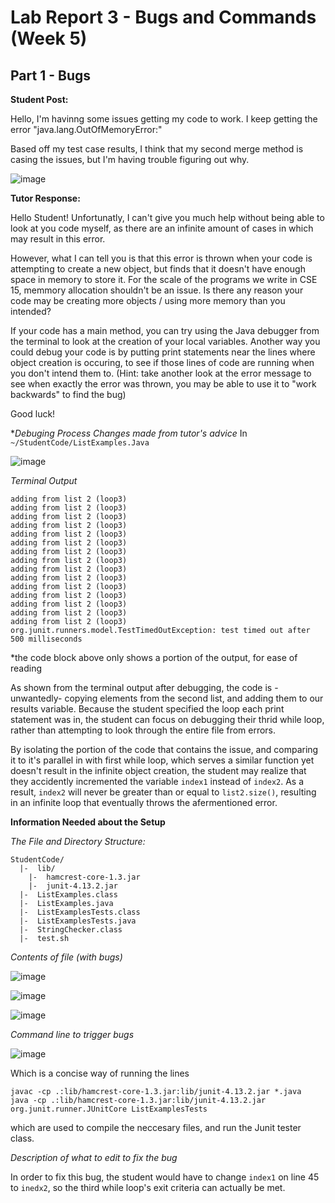 # Lab Report 3 - Bugs and Commands (Week 5)

## Part 1 - Bugs

**Student Post:**

Hello, I'm havinng some issues getting my code to work. I keep getting the error "java.lang.OutOfMemoryError:" 

Based off my test case results, I think that my second merge method is casing the issues, but I'm having trouble figuring out why. 

![image](https://github.com/Sa-Rangaraj/cse15l-lab-reports/assets/158000497/ea15df06-56dc-4c5d-bb6c-94349eb2f89d)

**Tutor Response:**

Hello Student! Unfortunatly, I can't give you much help without being able to look at you code myself, as there are an infinite amount of cases in which may result in this error. 



However, what I can tell you is that this error is thrown when your code is attempting to create a new object, but finds that it doesn't have enough space in memory to store it. For the scale of the programs we write in CSE 15, memmory allocation shouldn't be an issue. Is there any reason your code may be creating more objects / using more memory than you intended?

If your code has a main method, you can try using the Java debugger from the terminal to look at the creation of your local variables. Another way you could debug your code is by putting print statements near the lines where object creation is occuring, to see if those lines of code are running when you don't intend them to. (Hint: take another look at the error message to see when exactly the error was thrown, you may be able to use it to "work backwards" to find the bug) 

Good luck!

**Debuging Process* 
*Changes made from tutor's advice*
In `~/StudentCode/ListExamples.Java`


![image](https://github.com/Sa-Rangaraj/cse15l-lab-reports/assets/158000497/81413d7d-a317-4d2b-bc72-63c7e504d239)


*Terminal Output*
```
adding from list 2 (loop3)
adding from list 2 (loop3)
adding from list 2 (loop3)
adding from list 2 (loop3)
adding from list 2 (loop3)
adding from list 2 (loop3)
adding from list 2 (loop3)
adding from list 2 (loop3)
adding from list 2 (loop3)
adding from list 2 (loop3)
adding from list 2 (loop3)
adding from list 2 (loop3)
adding from list 2 (loop3)
adding from list 2 (loop3)
adding from list 2 (loop3)
org.junit.runners.model.TestTimedOutException: test timed out after 500 milliseconds
```

*the code block above only shows a portion of the output, for ease of reading 


As shown from the terminal output after debugging, the code is -unwantedly- copying elements from the second list, and adding them to our results variable. Because the student specified the loop each print statement was in, the student can focus on debugging their thrid while loop, rather than attempting to look through the entire file from errors. 

By isolating the portion of the code that contains the issue, and comparing it to it's parallel in with first while loop, which serves a similar function yet doesn't result in the infinite object creation, the student may realize that they accidently incremented the variable `index1` instead of `index2`. As a result, `index2` will never be greater than or equal to `list2.size()`, resulting in an infinite loop that eventually throws the afermentioned error. 




**Information Needed about the Setup**

*The File and Directory Structure:*

```
StudentCode/
  |-  lib/
  	|-  hamcrest-core-1.3.jar
  	|-  junit-4.13.2.jar
  |-  ListExamples.class
  |-  ListExamples.java
  |-  ListExamplesTests.class
  |-  ListExamplesTests.java
  |-  StringChecker.class
  |-  test.sh
```

*Contents of file (with bugs)*

![image](https://github.com/Sa-Rangaraj/cse15l-lab-reports/assets/158000497/e419d642-c956-4792-8a40-9ba76a4d8cae)


![image](https://github.com/Sa-Rangaraj/cse15l-lab-reports/assets/158000497/0fe7890a-b2ff-4782-abf0-4a62e655f76e)


![image](https://github.com/Sa-Rangaraj/cse15l-lab-reports/assets/158000497/ddbfb725-9302-41ea-b8e9-f3abf9b3e2a8)


*Command line to trigger bugs*

![image](https://github.com/Sa-Rangaraj/cse15l-lab-reports/assets/158000497/5441c4fe-335f-451a-9bbd-5bdd63ed3f13)

Which is a concise way of running the lines 
```
javac -cp .:lib/hamcrest-core-1.3.jar:lib/junit-4.13.2.jar *.java
java -cp .:lib/hamcrest-core-1.3.jar:lib/junit-4.13.2.jar org.junit.runner.JUnitCore ListExamplesTests
```

which are used to compile the neccesary files, and run the Junit tester class. 


*Description of what to edit to fix the bug*

In order to fix this bug, the student would have to change `index1` on line 45 to `inedx2`, so the third while loop's exit criteria can actually be met.









